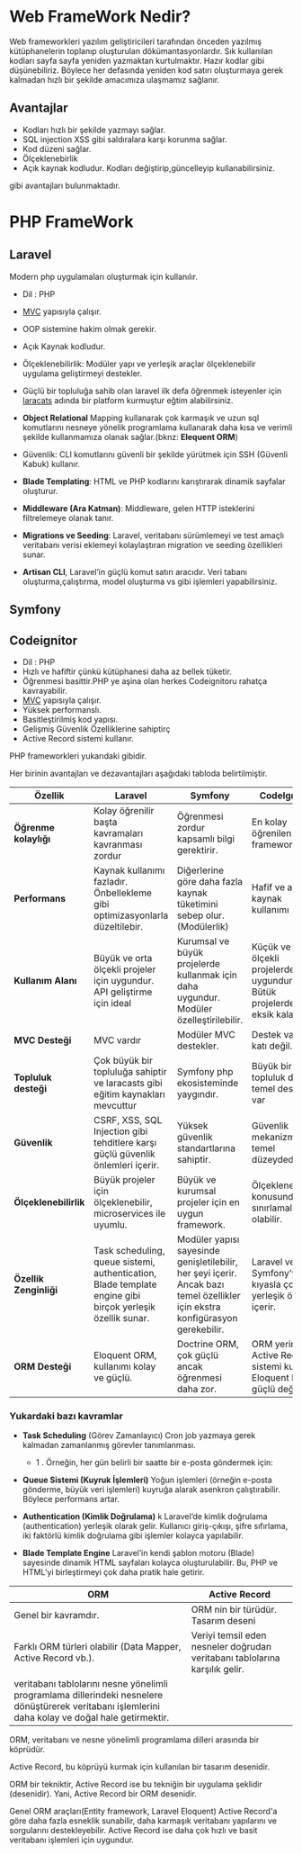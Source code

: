 # Web FrameWork Nedir?

Web frameworkleri yazılım geliştiricileri tarafından önceden yazılmış kütüphanelerin toplanıp oluşturulan  dökümantasyonlardır.
Sık kullanılan kodları sayfa sayfa yeniden yazmaktan kurtulmaktır.
Hazır kodlar gibi düşünebiliriz.
Böylece her defasında yeniden kod satırı oluşturmaya gerek kalmadan hızlı bir şekilde amacımıza ulaşmamız sağlanır.

## Avantajlar
- Kodları hızlı bir şekilde yazmayı sağlar.
- SQL injection XSS gibi saldıralara karşı korunma sağlar.
- Kod düzeni sağlar.
- Ölçeklenebirlik
- Açık kaynak kodludur. Kodları değiştirip,güncelleyip kullanabilirsiniz.


gibi avantajları bulunmaktadır.

# PHP FrameWork

## Laravel 
Modern php uygulamaları oluşturmak için kullanılır.

* Dil : PHP
* [MVC](https://github.com/xBugor/MVC "MVC NEDİR") yapısıyla çalışır.
* OOP sistemine hakim olmak gerekir.
* Açık Kaynak kodludur.
* Ölçeklenebilirlik: Modüler yapı ve yerleşik araçlar ölçeklenebilir uygulama geliştirmeyi destekler.

* Güçlü bir topluluğa sahib olan laravel ilk defa öğrenmek isteyenler için [laracats](https://laracasts.com/)  adında bir platform kurmuştur eğtim alabilirsiniz.
* **Object Relational** Mapping kullanarak çok karmaşık ve uzun sql komutlarını nesneye yönelik programlama kullanarak daha kısa ve verimli şekilde kullanmamıza olanak sağlar.(bknz: **Elequent ORM**)
* Güvenlik: CLI komutlarını güvenli bir şekilde yürütmek için SSH (Güvenli Kabuk) kullanır.
* **Blade Templating**:   HTML ve PHP kodlarını karıştırarak dinamik sayfalar oluşturur.
* **Middleware (Ara Katman)**: Middleware, gelen HTTP isteklerini filtrelemeye olanak tanır.
* **Migrations ve Seeding**: Laravel, veritabanı sürümlemeyi ve test amaçlı veritabanı verisi eklemeyi kolaylaştıran migration ve seeding özellikleri sunar.
* **Artisan CLI**, Laravel’in güçlü komut satırı aracıdır. Veri tabanı oluşturma,çalıştırma, model oluşturma vs gibi işlemleri yapabilirsiniz.
## Symfony




## Codeignitor 

* Dil : PHP
* Hızlı ve hafiftir çünkü kütüphanesi daha az bellek tüketir.
* Öğrenmesi basittir.PHP ye aşina olan herkes Codeignitoru rahatça kavrayabilir.
* [MVC](https://github.com/xBugor/MVC "MVC NEDİR") yapısıyla çalışır.
* Yüksek performanslı.
* Basitleştirilmiş kod yapısı.
* Gelişmiş Güvenlik Özelliklerine sahiptirç
* Active Record sistemi kullanır.

PHP frameworkleri yukarıdaki gibidir.

Her birinin avantajları ve dezavantajları aşağıdaki tabloda belirtilmiştir.

| Özellik   | Laravel  | Symfony  | CodeIgniter |
|-----------|---------|----------|-------------|
| **Öğrenme kolaylığı** | Kolay öğrenilir başta kavramaları kavranması zordur  | Öğrenmesi zordur kapsamlı bilgi gerektirir. | En kolay öğrenilen frameworktür. |
|**Performans** | Kaynak kullanımı fazladır. Önbellekleme gibi optimizasyonlarla düzeltilebir.| Diğerlerine göre daha fazla kaynak tüketimini sebep olur. (Modülerlik)| Hafif ve az kaynak kullanımı|
**Kullanım Alanı**| Büyük ve orta ölçekli projeler için uygundur. API geliştirme için ideal| Kurumsal ve büyük projelerde kullanmak için daha uygundur. Modüler özelleştirilebilir.| Küçük ve orta ölçekli projelerde uygundur. Bütük projelerde eksik kalabilir.|
|**MVC Desteği**| MVC vardır|Modüler MVC destekler.|Destek var ama katı değil.
|**Topluluk desteği**| Çok büyük bir topluluğa sahiptir ve laracasts gibi eğitim kaynakları mevcuttur| Symfony php ekosisteminde yaygındır.| Büyük bir topluluk değil temel destek var|
| **Güvenlik** | CSRF, XSS, SQL Injection gibi tehditlere karşı güçlü güvenlik önlemleri içerir. |  Yüksek güvenlik standartlarına sahiptir. | Güvenlik mekanizmaları temel düzeydedir.|
| **Ölçeklenebilirlik** | Büyük projeler için ölçeklenebilir, microservices ile uyumlu. | Büyük ve kurumsal projeler için en uygun framework. |  Ölçeklenebilirlik konusunda sınırlamalar olabilir. |
| **Özellik Zenginliği** | Task scheduling, queue sistemi, authentication, Blade template engine gibi birçok yerleşik özellik sunar. | Modüler yapısı sayesinde genişletilebilir, her şeyi içerir.  Ancak bazı temel özellikler için ekstra konfigürasyon gerekebilir. | Laravel ve Symfony’ye kıyasla çok az yerleşik özellik içerir. |
| **ORM Desteği** | Eloquent ORM, kullanımı kolay ve güçlü. |  Doctrine ORM, çok güçlü ancak öğrenmesi daha zor. | ORM yerine Active Record sistemi kullanır, Eloquent kadar güçlü değil. |



### Yukardaki bazı kavramlar

- **Task Scheduling** (Görev Zamanlayıcı)
Cron job yazmaya gerek kalmadan zamanlanmış görevler tanımlanması.
   - 1 . Örneğin, her gün belirli bir saatte bir e-posta göndermek için:
 
- **Queue Sistemi (Kuyruk İşlemleri)**
Yoğun işlemleri (örneğin e-posta gönderme, büyük veri işlemleri) kuyruğa alarak asenkron çalıştırabilir.
Böylece performans artar.

- **Authentication (Kimlik Doğrulama)** k
Laravel’de kimlik doğrulama (authentication) yerleşik olarak gelir. Kullanıcı giriş-çıkışı, şifre sıfırlama, iki faktörlü kimlik doğrulama gibi işlemler kolayca yapılabilir.

- **Blade Template Engine**
Laravel’in kendi şablon motoru (Blade) sayesinde dinamik HTML sayfaları kolayca oluşturulabilir.
Bu, PHP ve HTML’yi birleştirmeyi çok daha pratik hale getirir.


|  ORM |  Active Record  |
|-----------|---------|
|Genel bir kavramdır.| ORM nin bir türüdür. Tasarım deseni|
|Farklı ORM türleri olabilir (Data Mapper, Active Record vb.).	|Veriyi temsil eden nesneler doğrudan veritabanı tablolarına karşılık gelir.
|veritabanı tablolarını nesne yönelimli programlama dillerindeki nesnelere dönüştürerek veritabanı işlemlerini daha kolay ve doğal hale getirmektir.|

ORM, veritabanı ve nesne yönelimli programlama dilleri arasında bir köprüdür.

Active Record, bu köprüyü kurmak için kullanılan bir tasarım desenidir.

 ORM bir tekniktir, Active Record ise bu tekniğin bir uygulama şeklidir (desenidir). Yani, Active Record bir ORM desenidir.

  Genel ORM araçları(Entity framework, Laravel Eloquent) Active Record'a göre daha fazla esneklik sunabilir, daha karmaşık veritabanı yapılarını ve sorgularını destekleyebilir. Active Record ise daha çok hızlı ve basit veritabanı işlemleri için uygundur.